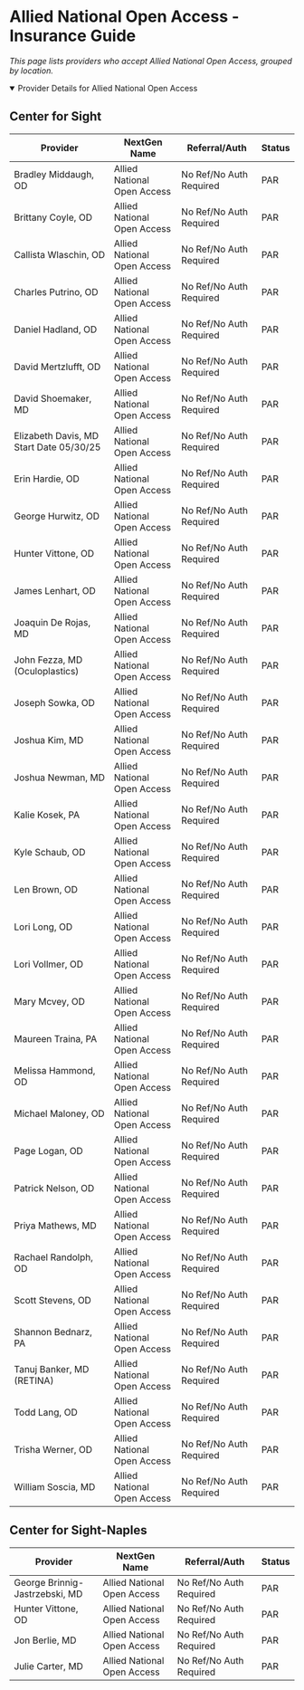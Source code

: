 # Allied National Open Access - Insurance Guide

*This page lists providers who accept Allied National Open Access, grouped by location.*

<details open><summary>Provider Details for Allied National Open Access</summary>

## Center for Sight

| Provider | NextGen Name | Referral/Auth | Status |
|----------|-------------|--------------|--------|
| Bradley Middaugh, OD | Allied National Open Access | No Ref/No Auth Required | PAR |
| Brittany Coyle, OD | Allied National Open Access | No Ref/No Auth Required | PAR |
| Callista Wlaschin, OD | Allied National Open Access | No Ref/No Auth Required | PAR |
| Charles Putrino, OD | Allied National Open Access | No Ref/No Auth Required | PAR |
| Daniel Hadland, OD | Allied National Open Access | No Ref/No Auth Required | PAR |
| David Mertzlufft, OD | Allied National Open Access | No Ref/No Auth Required | PAR |
| David Shoemaker, MD | Allied National Open Access | No Ref/No Auth Required | PAR |
| Elizabeth Davis, MD                      Start Date 05/30/25 | Allied National Open Access | No Ref/No Auth Required | PAR |
| Erin Hardie, OD | Allied National Open Access | No Ref/No Auth Required | PAR |
| George Hurwitz, OD | Allied National Open Access | No Ref/No Auth Required | PAR |
| Hunter Vittone, OD | Allied National Open Access | No Ref/No Auth Required | PAR |
| James Lenhart, OD | Allied National Open Access | No Ref/No Auth Required | PAR |
| Joaquin De Rojas, MD | Allied National Open Access | No Ref/No Auth Required | PAR |
| John Fezza, MD (Oculoplastics) | Allied National Open Access | No Ref/No Auth Required | PAR |
| Joseph Sowka, OD | Allied National Open Access | No Ref/No Auth Required | PAR |
| Joshua Kim, MD | Allied National Open Access | No Ref/No Auth Required | PAR |
| Joshua Newman, MD | Allied National Open Access | No Ref/No Auth Required | PAR |
| Kalie Kosek, PA | Allied National Open Access | No Ref/No Auth Required | PAR |
| Kyle Schaub, OD | Allied National Open Access | No Ref/No Auth Required | PAR |
| Len Brown, OD | Allied National Open Access | No Ref/No Auth Required | PAR |
| Lori Long, OD | Allied National Open Access | No Ref/No Auth Required | PAR |
| Lori Vollmer, OD | Allied National Open Access | No Ref/No Auth Required | PAR |
| Mary Mcvey, OD | Allied National Open Access | No Ref/No Auth Required | PAR |
| Maureen Traina, PA | Allied National Open Access | No Ref/No Auth Required | PAR |
| Melissa Hammond, OD | Allied National Open Access | No Ref/No Auth Required | PAR |
| Michael Maloney, OD | Allied National Open Access | No Ref/No Auth Required | PAR |
| Page Logan, OD | Allied National Open Access | No Ref/No Auth Required | PAR |
| Patrick Nelson, OD | Allied National Open Access | No Ref/No Auth Required | PAR |
| Priya Mathews, MD | Allied National Open Access | No Ref/No Auth Required | PAR |
| Rachael Randolph, OD | Allied National Open Access | No Ref/No Auth Required | PAR |
| Scott Stevens, OD | Allied National Open Access | No Ref/No Auth Required | PAR |
| Shannon Bednarz, PA | Allied National Open Access | No Ref/No Auth Required | PAR |
| Tanuj Banker, MD (RETINA) | Allied National Open Access | No Ref/No Auth Required | PAR |
| Todd Lang, OD | Allied National Open Access | No Ref/No Auth Required | PAR |
| Trisha Werner, OD | Allied National Open Access | No Ref/No Auth Required | PAR |
| William Soscia, MD | Allied National Open Access | No Ref/No Auth Required | PAR |

## Center for Sight-Naples

| Provider | NextGen Name | Referral/Auth | Status |
|----------|-------------|--------------|--------|
| George Brinnig-Jastrzebski, MD | Allied National Open Access | No Ref/No Auth Required | PAR |
| Hunter Vittone, OD | Allied National Open Access | No Ref/No Auth Required | PAR |
| Jon Berlie, MD | Allied National Open Access | No Ref/No Auth Required | PAR |
| Julie Carter, MD | Allied National Open Access | No Ref/No Auth Required | PAR |

</details>

